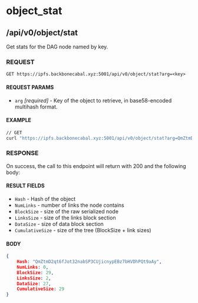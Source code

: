 # object_stat

## /api/v0/object/stat

Get stats for the DAG node named by key.

### REQUEST

`GET https://ipfs.backbonecabal.xyz:5001/api/v0/object/stat?arg=<key>`

#### REQUEST PARAMS
- `arg` _[required]_ - Key of the object to retrieve, in base58-encoded multihash format. 

#### EXAMPLE
```bash
// GET
curl "https://ipfs.backbonecabal.xyz:5001/api/v0/object/stat?arg=QmZtmD2qt6fJot32nabSP3CUjicnypEBz7bHVDhPQt9aAy"
```

### RESPONSE

On success, the call to this endpoint will return with 200 and the following body:

#### RESULT FIELDS
- `Hash` - Hash of the object
- `NumLinks` - number of links the node contains
- `BlockSize` - size of the raw serialized node
- `LinksSize` - size of the links block section
- `DataSize` - size of data block section
- `CumulativeSize` - size of the tree (BlockSize + link sizes)

#### BODY
```json
{
    Hash: "QmZtmD2qt6fJot32nabSP3CUjicnypEBz7bHVDhPQt9aAy",
    NumLinks: 0,
    BlockSize: 29,
    LinksSize: 2,
    DataSize: 27,
    CumulativeSize: 29
}
```